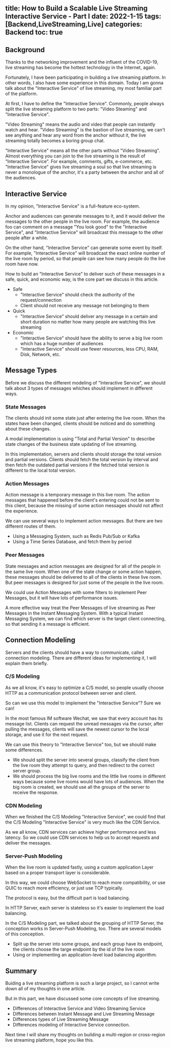 title: How to Build a Scalable Live Streaming Interactive Service - Part I
date: 2022-1-15
tags: [Backend,LiveStreaming,Live]
categories: Backend
toc: true
---

## Background

Thanks to the networking improvement and the influent of the COVID-19, live streaming has become the hottest technology in the Internet, again.

Fortunately, I have been participating in building a live streaming platform. In other words, I also have some experience in this domain. Today I am gonna talk about the "Interactive Service" of live streaming, my most familiar part of the platform.

At first, I have to define the "Interactive Service". Commonly, people always split the live streaming platform to two parts: "Video Steaming" and "Interactive Service".

"Video Streaming" means the audio and video that people can instantly watch and hear. "Video Streaming" is the bastion of live streaming, we can't see anything and hear any word from the anchor without it, the live streaming totally becomes a boring group chat.

"Interactive Service" means all the other parts without "Video Streaming". Almost everything you can join to the live streaming is the result of "Interactive Service". For example, comments, gifts, e-commerce, etc. "Interactive Service" gives live streaming a soul so that live streaming is never a monologue of the anchor, it's a party between the anchor and all of the audiences.

## Interactive Service

In my opinion, "Interactive Service" is a full-feature eco-system.

Anchor and audiences can generate messages to it, and it would deliver the messages to the other people in the live room. For example, the audience foo can comment on a message "You look good" to the "Interactive Service", and "Interactive Service" will broadcast this message to the other people after a while.

On the other hand, "Interactive Service" can generate some event by itself. For example, "Interactive Service" will broadcast the exact online number of the live room by period, so that people can see how many people do the live room have now.

How to build an "Interactive Service" to deliver such of these messages in a safe, quick, and economic way, is the core part we discuss in this article.

- Safe
  - "Interactive Service" should check the authority of the request/connection
  - Client should not receive any message not belonging to them
- Quick
  - "Interactive Service" should deliver any message in a certain and short duration no matter how many people are watching this live streaming
- Economic
  - "Interactive Service" should have the ability to serve a big live room which has a huge number of audiences
  - "Interactive Service" should use fewer resources, less CPU, RAM, Disk, Network, etc.

## Message Types

Before we discuss the different modeling of "Interactive Service", we should talk about 3 types of messages whiches should implement in different ways.

### State Messages

The clients should init some state just after entering the live room. When the states have been changed, clients should be noticed and do something about these changes.

A modal implementation is using "Total and Partial Version" to describe state changes of the business state updating of live streaming.

In this implementation, servers and clients should storage the total version and partial versions. Clients should fetch the total version by interval and then fetch the outdated partial versions if the fetched total version is different to the local total version.

### Action Messages

Action message is a temporary message in this live room. The action messages that happened before the client's entering could not be sent to this client, because the missing of some action messages should not affect the experience.

We can use several ways to implement action messages. But there are two different routes of them.
- Using a Messaging System, such as Redis Pub/Sub or Kafka
- Using a Time Series Database, and fetch them by period

### Peer Messages

State messages and action messages are designed for all of the people in the same live room. When one of the state change or some action happen, these messages should be delivered to all of the clients in these live room. But peer messages is designed for just some of the people in the live room.

We could use Action Messages with some filters to implement Peer Messages, but it will have lots of performance issues.

A more effective way treat the Peer Messages of live streaming as Peer Messages in the Instant Messaging System. With a typical Instant Messaging System, we can find which server is the target client connecting, so that sending it a message is efficient.

## Connection Modeling

Servers and the clients should have a way to communicate, called connection modeling. There are different ideas for implementing it, I will explain them briefly.

### C/S Modeling

As we all know, it's easy to optimize a C/S model, so people usually choose HTTP as a communication protocol between server and client.

So can we use this model to implement the "Interactive Service"? Sure we can!

In the most famous IM software Wechat, we saw that every account has its message list. Clients can request the unread messages via the cursor, after pulling the messages, clients will save the newest cursor to the local storage, and use it for the next request.

We can use this theory to "Interactive Service" too, but we should make some differences.
- We should split the server into several groups, classify the client from the live room they attempt to query, and then redirect to the correct server group.
- We should process the big live rooms and the little live rooms in different ways because some live rooms would have lots of audiences. When the big room is created, we should use all the groups of the server to receive the response.

### CDN Modeling

When we finished the C/S Modeling "Interactive Service", we could find that the C/S Modeling "Interactive Service" is very much like the CDN Service.

As we all know, CDN services can achieve higher performance and less latency. So we could use CDN services to help us to accept requests and deliver the messages.

### Server-Push Modeling

When the live room is updated fastly, using a custom application Layer based on a proper transport layer is considerable.

In this way, we could choose WebSocket to reach more compatibility, or use QUIC to reach more efficiency, or just use TCP typically.

The protocol is easy, but the difficult part is load balancing. 

In HTTP Server, each server is stateless so it's easier to implement the load balancing. 

In the C/S Modeling part, we talked about the grouping of HTTP Server, the conception works in Server-Push Modeling, too. There are several models of this conception.
- Split up the server into some groups, and each group have its endpoint, the clients choose the targe endpoint by the id of the live room
- Using or implementing an application-level load balancing algorithm.

## Summary

Buiding a live streaming platform is such a large project, so I cannot write down all of my thoughts in one article.

But in this part, we have discussed some core concepts of live streaming.
- Differences of Interactive Service and Video Streaming Service
- Differences between Instant Message and Live Streaming Message
- Differences types of Live Streaming Message
- Differences modeling of Interactive Service connection.

Next time I will share my thoughts on building a multi-region or cross-region live streaming platform, hope you like this.
